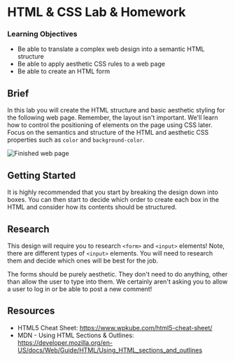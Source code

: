 # HTML & CSS Lab & Homework

### Learning Objectives

- Be able to translate a complex web design into a semantic HTML structure
- Be able to apply aesthetic CSS rules to a web page
- Be able to create an HTML form

## Brief

In this lab you will create the HTML structure and basic aesthetic styling for the following web page. Remember, the layout isn't important. We'll learn how to control the positioning of elements on the page using CSS later. Focus on the semantics and structure of the HTML and aesthetic CSS properties such as `color` and `background-color`.

![Finished web page](images/finished_page.png)

## Getting Started

It is highly recommended that you start by breaking the design down into boxes. You can then start to decide which order to create each box in the HTML and consider how its contents should be structured.

## Research

This design will require you to research `<form>` and `<input>` elements! Note, there are different types of `<input>` elements. You will need to research them and decide which ones will be best for the job.

The forms should be purely aesthetic. They don't need to do anything, other than allow the user to type into them. We certainly aren't asking you to allow a user to log in or be able to post a new comment!

## Resources

- HTML5 Cheat Sheet: https://www.wpkube.com/html5-cheat-sheet/
- MDN - Using HTML Sections & Outlines: https://developer.mozilla.org/en-US/docs/Web/Guide/HTML/Using_HTML_sections_and_outlines
